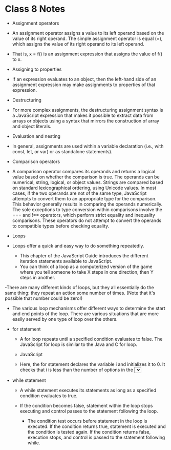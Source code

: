 # Class 8 Notes

- Assignment operators
 - An assignment operator assigns a value to its left operand based on the value of its right operand. The simple assignment operator is equal (=), which assigns the value of its right operand to its left operand. 
 - That is, x = f() is an assignment expression that assigns the value of f() to x.

- Assigning to properties
 - If an expression evaluates to an object, then the left-hand side of 
   an assignment expression may make assignments to properties of that expression.

- Destructuring
 - For more complex assignments, the destructuring assignment syntax is a JavaScript expression that makes it possible to extract data from arrays or objects 
   using a syntax that mirrors the construction of array and object literals.

- Evaluation and nesting
 - In general, assignments are used within a variable declaration 
   (i.e., with const, let, or var) or as standalone statements).


- Comparison operators
 - A comparison operator compares its operands and returns a logical value based on whether the comparison is true. The operands can be numerical, string, logical, or object values. 
   Strings are compared based on standard lexicographical ordering, using Unicode values. In most cases, if the two operands are not of the same type, JavaScript attempts to convert them to an appropriate type for the comparison. 
   This behavior generally results in comparing the operands numerically. The sole exceptions to type conversion within comparisons involve the === and !== operators, which perform strict equality and inequality comparisons. 
   These operators do not attempt to convert the operands to compatible types before checking equality.

- Loops
 - Loops offer a quick and easy way to do something repeatedly. 
   - This chapter of the JavaScript Guide introduces the different iteration statements available to JavaScript.
   - You can think of a loop as a computerized version of the game where you tell someone to take X steps in one direction, then Y steps in another.

 -There are many different kinds of loops, but they all essentially do the same thing: they repeat an action some number of times. (Note that it's possible that number could be zero!)
  - The various loop mechanisms offer different ways to determine the start and end points of the loop. There are various situations that are more 
    easily served by one type of loop over the others.

 - for statement
   - A for loop repeats until a specified condition evaluates to false. 
     The JavaScript for loop is similar to the Java and C for loop.

   - JavaScript
    - Here, the for statement declares the variable i and initializes it to 0. It checks that i is less than the number of options in the <select> element, performs the 
      succeeding if statement, and increments i by 1 after each pass through the loop.

 - while statement
    - A while statement executes its statements as long as a specified condition evaluates to true.

    - If the condition becomes false, statement within the loop stops executing and control passes to the statement following the loop.
      - The condition test occurs before statement in the loop is executed. If the condition returns true, statement is executed and the condition is tested again. If the condition returns false, 
        execution stops, and control is passed to the statement following while.
